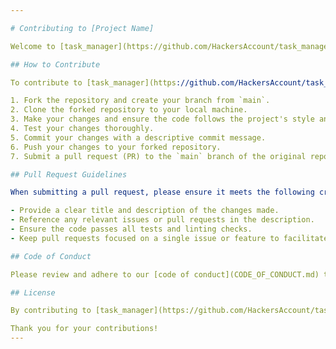 ```yaml
---

# Contributing to [Project Name]

Welcome to [task_manager](https://github.com/HackersAccount/task_manager.git)! We appreciate your interest in contributing to our project. By participating in this project, you agree to abide by the [code of conduct](CODE_OF_CONDUCT.md).

## How to Contribute

To contribute to [task_manager](https://github.com/HackersAccount/task_manager.git), please follow these steps:

1. Fork the repository and create your branch from `main`.
2. Clone the forked repository to your local machine.
3. Make your changes and ensure the code follows the project's style and guidelines.
4. Test your changes thoroughly.
5. Commit your changes with a descriptive commit message.
6. Push your changes to your forked repository.
7. Submit a pull request (PR) to the `main` branch of the original repository.

## Pull Request Guidelines

When submitting a pull request, please ensure it meets the following criteria:

- Provide a clear title and description of the changes made.
- Reference any relevant issues or pull requests in the description.
- Ensure the code passes all tests and linting checks.
- Keep pull requests focused on a single issue or feature to facilitate review.

## Code of Conduct

Please review and adhere to our [code of conduct](CODE_OF_CONDUCT.md) to ensure a respectful and inclusive environment for all contributors.

## License

By contributing to [task_manager](https://github.com/HackersAccount/task_manager.git), you agree that your contributions will be licensed under the project's [LICENSE](LICENSE).

Thank you for your contributions!
---
```


